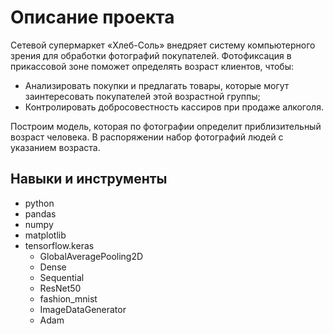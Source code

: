 # Описание проекта
Сетевой супермаркет «Хлеб-Соль» внедряет систему компьютерного зрения для обработки фотографий покупателей. Фотофиксация в прикассовой зоне поможет определять возраст клиентов, чтобы:
- Анализировать покупки и предлагать товары, которые могут заинтересовать покупателей этой возрастной группы;
- Контролировать добросовестность кассиров при продаже алкоголя.

Построим модель, которая по фотографии определит приблизительный возраст человека. В распоряжении набор фотографий людей с указанием возраста.

## Навыки и инструменты
- python
- pandas
- numpy
- matplotlib
- tensorflow.keras
  - GlobalAveragePooling2D
  - Dense
  - Sequential
  - ResNet50
  - fashion_mnist
  - ImageDataGenerator
  - Adam
